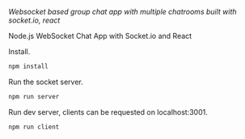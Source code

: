 *Websocket based group chat app with multiple chatrooms built with socket.io, react*

Node.js WebSocket Chat App with Socket.io and React </b></a>

Install.

``` bash
npm install
```

Run the socket server.

``` bash
npm run server
```

Run dev server, clients can be requested on localhost:3001.

``` bash
npm run client
```